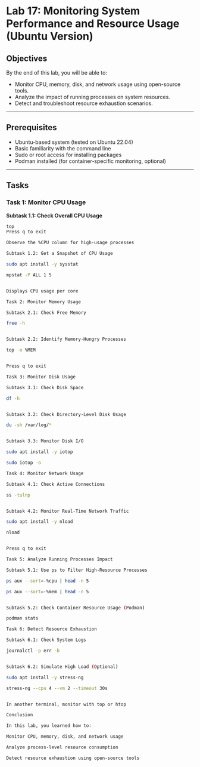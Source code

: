 # Lab 17: Monitoring System Performance and Resource Usage (Ubuntu Version)

## Objectives
By the end of this lab, you will be able to:
- Monitor CPU, memory, disk, and network usage using open-source tools.
- Analyze the impact of running processes on system resources.
- Detect and troubleshoot resource exhaustion scenarios.

---

## Prerequisites
- Ubuntu-based system (tested on Ubuntu 22.04)
- Basic familiarity with the command line
- Sudo or root access for installing packages
- Podman installed (for container-specific monitoring, optional)

---

## Tasks

### Task 1: Monitor CPU Usage
**Subtask 1.1: Check Overall CPU Usage**
```bash
top
Press q to exit

Observe the %CPU column for high-usage processes

Subtask 1.2: Get a Snapshot of CPU Usage

sudo apt install -y sysstat

mpstat -P ALL 1 5


Displays CPU usage per core

Task 2: Monitor Memory Usage

Subtask 2.1: Check Free Memory

free -h


Subtask 2.2: Identify Memory-Hungry Processes

top -o %MEM


Press q to exit

Task 3: Monitor Disk Usage

Subtask 3.1: Check Disk Space

df -h


Subtask 3.2: Check Directory-Level Disk Usage

du -sh /var/log/*


Subtask 3.3: Monitor Disk I/O

sudo apt install -y iotop

sudo iotop -o

Task 4: Monitor Network Usage

Subtask 4.1: Check Active Connections

ss -tulnp


Subtask 4.2: Monitor Real-Time Network Traffic

sudo apt install -y nload

nload


Press q to exit

Task 5: Analyze Running Processes Impact

Subtask 5.1: Use ps to Filter High-Resource Processes

ps aux --sort=-%cpu | head -n 5

ps aux --sort=-%mem | head -n 5


Subtask 5.2: Check Container Resource Usage (Podman)

podman stats

Task 6: Detect Resource Exhaustion

Subtask 6.1: Check System Logs

journalctl -p err -b


Subtask 6.2: Simulate High Load (Optional)

sudo apt install -y stress-ng

stress-ng --cpu 4 --vm 2 --timeout 30s


In another terminal, monitor with top or htop

Conclusion

In this lab, you learned how to:

Monitor CPU, memory, disk, and network usage

Analyze process-level resource consumption

Detect resource exhaustion using open-source tools
